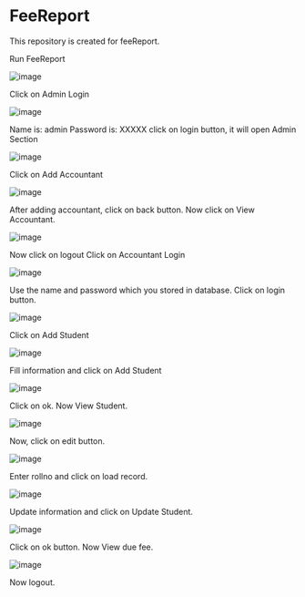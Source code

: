 # FeeReport
This repository is created for feeReport. 

Run FeeReport

![image](https://github.com/madjoshi/feereport/assets/17756690/11a82e76-bd9d-47ab-8ae8-bc5c470bc690)

Click on Admin Login

![image](https://github.com/madjoshi/feereport/assets/17756690/a38997f2-9785-470b-b433-cbc0e507e6e4)

Name is: admin
Password is: XXXXX
click on login button, it will open Admin Section

![image](https://github.com/madjoshi/feereport/assets/17756690/7bbd8185-e1e5-4e03-9bb3-f719fa9b151a)


Click on Add Accountant

![image](https://github.com/madjoshi/feereport/assets/17756690/04a0ebea-5400-4ed3-903d-b35345bcd55e)


After adding accountant, click on back button.
Now click on View Accountant.


![image](https://github.com/madjoshi/feereport/assets/17756690/d003957e-d386-4494-8f32-a64f06547438)

Now click on logout
Click on Accountant Login

![image](https://github.com/madjoshi/feereport/assets/17756690/5ec2483c-a7eb-4721-949f-2abe084ca63e)


Use the name and password which you stored in database.
Click on login button.

![image](https://github.com/madjoshi/feereport/assets/17756690/7d400ea0-c41c-4eb7-97c1-66533e04b077)

Click on Add Student

![image](https://github.com/madjoshi/feereport/assets/17756690/6597b39b-9e06-4faa-b0e6-2f6459439644)


Fill information and click on Add Student


![image](https://github.com/madjoshi/feereport/assets/17756690/41f128d7-97e4-45be-a857-74f3dc30ae90)

Click on ok. Now View Student.

![image](https://github.com/madjoshi/feereport/assets/17756690/c4dd11c3-071c-4d8c-9eff-b03a250f7cc1)


Now, click on edit button.

![image](https://github.com/madjoshi/feereport/assets/17756690/a081edff-23ac-47d8-9301-69edbeb388d6)


Enter rollno and click on load record.

![image](https://github.com/madjoshi/feereport/assets/17756690/2594bb12-54ab-4d09-8a0e-36ef51821f38)


Update information and click on Update Student.

![image](https://github.com/madjoshi/feereport/assets/17756690/6bd7d44d-05b2-46ce-98c1-9d6ed0c41289)

Click on ok button. Now View due fee.

![image](https://github.com/madjoshi/feereport/assets/17756690/40caf8e5-8a62-4d27-bff9-951d3749b16c)

Now logout.
